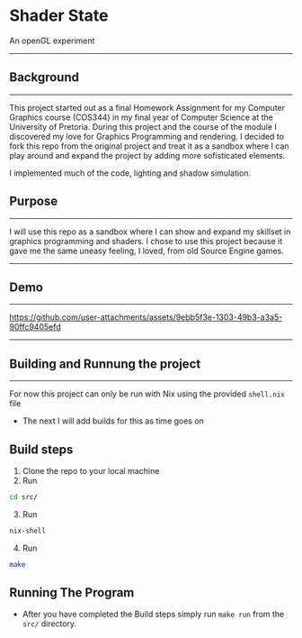 # Shader State

An openGL experiment

---

## Background

---

This project started out as a final Homework Assignment for my Computer Graphics course (COS344) in my final year of Computer Science at the University of Pretoria. During this project and the course of the module I discovered my love for Graphics Programming and rendering. 
I decided to fork this repo from the original project and treat it as a sandbox where I can play around and expand the project by adding more sofisticated elements. 

I implemented much of the code, lighting and shadow simulation.

## Purpose

---

I will use this repo as a sandbox where I can show and expand my skillset in graphics programming and shaders. 
I chose to use this project because it gave me the same uneasy feeling, I loved, from old Source Engine games.

---

## Demo

---

https://github.com/user-attachments/assets/9ebb5f3e-1303-49b3-a3a5-90ffc9405efd

---

## Building and Runnung the project

---

For now this project can only be run with Nix using the provided `shell.nix` file

- The next I will add builds for this as time goes on

## Build steps

1. Clone the repo to your local machine
2. Run 
```bash
cd src/
```
3. Run 
```bash 
nix-shell
```
4. Run 
```bash 
make
```

## Running The Program

- After you have completed the Build steps simply run `make run` from the `src/` directory.
